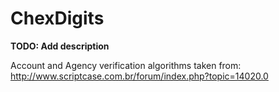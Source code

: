 # ChexDigits

**TODO: Add description**

Account and Agency verification algorithms taken from: http://www.scriptcase.com.br/forum/index.php?topic=14020.0